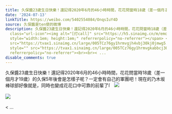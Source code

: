 ```yaml
---
title: 久保醬23歲生日快樂！還記得2020年6月的46小時時間，花花問當時18歲（差一個月才19歲）的久保5年後會是怎樣子呢？一定會有自己的軍團吧！現在的乃木坂棒球部好像...
date: '2024-07-13'
linkTitle: https://weibo.com/5402554084/OnqsIuY4D
source: 久保醬是ten使的微博
description: 久保醬23歲生日快樂！還記得2020年6月的46小時時間，花花問當時18歲（差一個月才19歲）的久保5年後會是怎樣子呢？一定會有自己的軍團吧！現在的乃木坂棒球部好像就是，同時也變成花花口中可靠的前輩了<span
  class="url-icon"><img alt="[打call]" src="https://h5.sinaimg.cn/m/emoticon/icon/default/fb_a1dacall-1e0c4593fc.png"
  style="width:1em; height:1em;" referrerpolicy="no-referrer"></span> <img style=""
  src="https://tvax1.sinaimg.cn/large/005TCz76gy1hrmvgjh4vbj30kj0jmwg5.jpg" referrerpolicy="no-referrer"><br><br><img
  style="" src="https://tvax1.sinaimg.cn/large/005TCz76gy1hrmvgkabbcj30xc0p0gqv.jpg"
  referrerpolicy="no-referrer"><br><br>< ...
disable_comments: true
---
```

久保醬23歲生日快樂！還記得2020年6月的46小時時間，花花問當時18歲（差一個月才19歲）的久保5年後會是怎樣子呢？一定會有自己的軍團吧！現在的乃木坂棒球部好像就是，同時也變成花花口中可靠的前輩了<span class="url-icon"><img alt="[打call]" src="https://h5.sinaimg.cn/m/emoticon/icon/default/fb_a1dacall-1e0c4593fc.png" style="width:1em; height:1em;" referrerpolicy="no-referrer"></span> <img style="" src="https://tvax1.sinaimg.cn/large/005TCz76gy1hrmvgjh4vbj30kj0jmwg5.jpg" referrerpolicy="no-referrer"><br><br><img style="" src="https://tvax1.sinaimg.cn/large/005TCz76gy1hrmvgkabbcj30xc0p0gqv.jpg" referrerpolicy="no-referrer"><br><br>< ...